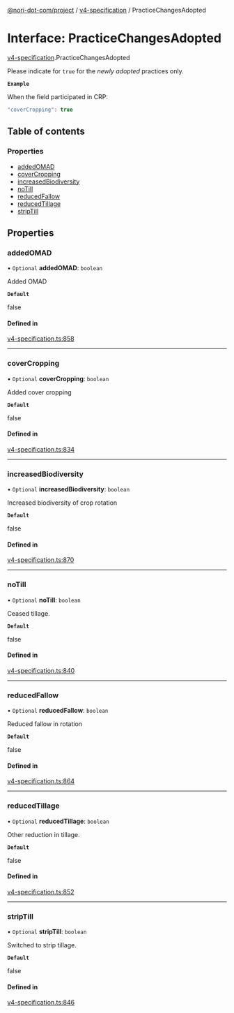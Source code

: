 [@nori-dot-com/project](../README.md) / [v4-specification](../modules/v4_specification.md) / PracticeChangesAdopted

# Interface: PracticeChangesAdopted

[v4-specification](../modules/v4_specification.md).PracticeChangesAdopted

Please indicate for `true` for the *newly adopted* practices only.

**`Example`**

<caption>When the field participated in CRP:</caption>

```js
"coverCropping": true
```

## Table of contents

### Properties

- [addedOMAD](v4_specification.PracticeChangesAdopted.md#addedomad)
- [coverCropping](v4_specification.PracticeChangesAdopted.md#covercropping)
- [increasedBiodiversity](v4_specification.PracticeChangesAdopted.md#increasedbiodiversity)
- [noTill](v4_specification.PracticeChangesAdopted.md#notill)
- [reducedFallow](v4_specification.PracticeChangesAdopted.md#reducedfallow)
- [reducedTillage](v4_specification.PracticeChangesAdopted.md#reducedtillage)
- [stripTill](v4_specification.PracticeChangesAdopted.md#striptill)

## Properties

### addedOMAD

• `Optional` **addedOMAD**: `boolean`

Added OMAD

**`Default`**

false

#### Defined in

[v4-specification.ts:858](https://github.com/nori-dot-eco/nori-dot-com/blob/9000427/packages/project/src/v4-specification.ts#L858)

___

### coverCropping

• `Optional` **coverCropping**: `boolean`

Added cover cropping

**`Default`**

false

#### Defined in

[v4-specification.ts:834](https://github.com/nori-dot-eco/nori-dot-com/blob/9000427/packages/project/src/v4-specification.ts#L834)

___

### increasedBiodiversity

• `Optional` **increasedBiodiversity**: `boolean`

Increased biodiversity of crop rotation

**`Default`**

false

#### Defined in

[v4-specification.ts:870](https://github.com/nori-dot-eco/nori-dot-com/blob/9000427/packages/project/src/v4-specification.ts#L870)

___

### noTill

• `Optional` **noTill**: `boolean`

Ceased tillage.

**`Default`**

false

#### Defined in

[v4-specification.ts:840](https://github.com/nori-dot-eco/nori-dot-com/blob/9000427/packages/project/src/v4-specification.ts#L840)

___

### reducedFallow

• `Optional` **reducedFallow**: `boolean`

Reduced fallow in rotation

**`Default`**

false

#### Defined in

[v4-specification.ts:864](https://github.com/nori-dot-eco/nori-dot-com/blob/9000427/packages/project/src/v4-specification.ts#L864)

___

### reducedTillage

• `Optional` **reducedTillage**: `boolean`

Other reduction in tillage.

**`Default`**

false

#### Defined in

[v4-specification.ts:852](https://github.com/nori-dot-eco/nori-dot-com/blob/9000427/packages/project/src/v4-specification.ts#L852)

___

### stripTill

• `Optional` **stripTill**: `boolean`

Switched to strip tillage.

**`Default`**

false

#### Defined in

[v4-specification.ts:846](https://github.com/nori-dot-eco/nori-dot-com/blob/9000427/packages/project/src/v4-specification.ts#L846)
